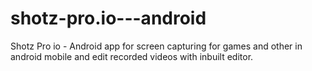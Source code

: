 # shotz-pro.io---android
Shotz Pro io - Android app for screen capturing for games and other in android mobile and edit recorded videos with inbuilt editor.
